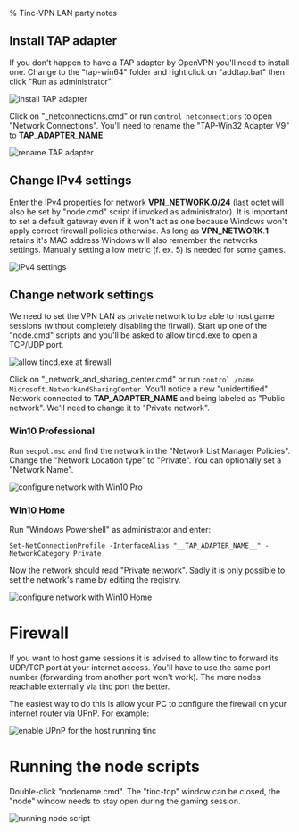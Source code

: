 % Tinc-VPN LAN party notes

## Install TAP adapter

If you don't happen to have a TAP adapter by OpenVPN you'll need to install one.
Change to the "tap-win64" folder and right click on "addtap.bat" then click "Run as administrator".

![](pic/add_tap.png "install TAP adapter")

Click on "_netconnections.cmd" or run `control netconnections` to open "Network Connections".
You'll need to rename the "TAP-Win32 Adapter V9" to **__TAP_ADAPTER_NAME__**.

![](pic/rename_tap.png "rename TAP adapter")

## Change IPv4 settings

Enter the IPv4 properties for network **__VPN_NETWORK__.0/24** (last octet will also be set by 
"node.cmd" script if invoked as administrator).
It is important to set a default gateway even if it won't act as one because
Windows won't apply correct firewall policies otherwise. As long as __VPN_NETWORK__.**1** retains it's
MAC address Windows will also remember the networks settings.
Manually setting a low metric (f. ex. 5) is needed for some games.

![](pic/ipv4_settings.png "IPv4 settings")

## Change network settings

We need to set the VPN LAN as private network to be able to host game sessions
(without completely disabling the firwall).
Start up one of the "node.cmd" scripts and you'll be asked to allow tincd.exe to open a TCP/UDP port.

![](pic/firewall.png "allow tincd.exe at firewall")

Click on "_network_and_sharing_center.cmd" or run `control /name Microsoft.NetworkAndSharingCenter`.
You'll notice a new "unidentified" Network connected to **__TAP_ADAPTER_NAME__** and being
labeled as "Public network". We'll need to change it to "Private network".

### Win10 Professional

Run `secpol.msc` and find the network in the "Network List Manager Policies".
Change the "Network Location type" to "Private". You can optionally set a "Network Name".

![](pic/name_network.png "configure network with Win10 Pro")

### Win10 Home

Run "Windows Powershell" as administrator and enter:
```
Set-NetConnectionProfile -InterfaceAlias "__TAP_ADAPTER_NAME__" -NetworkCategory Private
```
Now the network should read "Private network". 
Sadly it is only possible to set the network's name by editing the registry.

![](pic/private_network.png "configure network with Win10 Home")

# Firewall

If you want to host game sessions it is advised to allow tinc to forward its UDP/TCP port at your internet access.
You'll have to use the same port number (forwarding from another port won't work).
The more nodes reachable externally via tinc port the better.

The easiest way to do this is allow your PC to configure the firewall on your internet router via UPnP. For example:

![](pic/enable_upnp.png "enable UPnP for the host running tinc")

# Running the node scripts

Double-click "nodename.cmd". The "tinc-top" window can be closed, the "node" window needs to stay open during
the gaming session.

![](pic/node_cmd.png "running node script")
